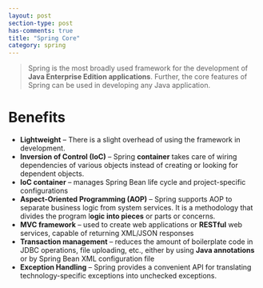 ```yaml
---
layout: post
section-type: post
has-comments: true
title: "Spring Core"
category: spring
---
```


> Spring is the most broadly used framework for the development of **Java Enterprise Edition applications**. Further, the core features of Spring can be used in developing any Java application.
> 

# Benefits

- **Lightweight** – There is a slight overhead of using the framework in development.
- **Inversion of Control (IoC)** – Spring **container** takes care of wiring dependencies of various objects instead of creating or looking for dependent objects.
- **IoC container** – manages Spring Bean life cycle and project-specific configurations
- **Aspect-Oriented Programming (AOP)** – Spring supports AOP to separate business logic from system services. It is a methodology that divides the program l**ogic into pieces** or parts or concerns.
- **MVC framework** – used to create web applications or **RESTful** web services, capable of returning XML/JSON responses
- **Transaction management** – reduces the amount of boilerplate code in JDBC operations, file uploading, etc., either by using **Java annotations** or by Spring Bean XML configuration file
- **Exception Handling** – Spring provides a convenient API for translating technology-specific exceptions into unchecked exceptions.